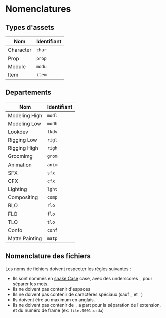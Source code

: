 # Nomenclatures

## Types d'assets

| Nom                | Identifiant     |
| ------------------ | --------------- |
| Character          | `char`          |
| Prop               | `prop`          |
| Module             | `modu`          |
| Item               | `item`          |

## Departements

| Nom                | Identifiant     |
| ------------------ | --------------- |
| Modeling High      | `modl`          |
| Modeling Low       | `modh`          |
| Lookdev            | `lkdv`          |
| Rigging Low        | `rigl`          |
| Rigging High       | `righ`          |
| Groomimg           | `grom`          |
| Animation          | `anim`          |
| SFX                | `sfx`           |
| CFX                | `cfx`           |
| Lighting           | `lght`          |
| Compositing        | `comp`          |
| RLO                | `rlo`           |
| FLO                | `flo`           |
| TLO                | `tlo`           |
| Confo              | `conf`          |
| Matte Painting     | `matp`          |


## Nomenclature des fichiers

Les noms de fichiers doivent respecter les règles suivantes :

- Ils sont nommés en [snake Case](https://fr.wikipedia.org/wiki/Snake_case) case, avec des underscores `_` pour séparer les mots.
- Ils ne doivent pas contenir d'espaces
- Ils ne doivent pas contenir de caractères spéciaux (sauf `_` et `-`)
- Ils doivent être au maximum en anglais.
- Ils ne doivent pas contenir de `.` a part pour la séparation de l'extension, et du numéro de frame (ex: `file.0001.usda`)